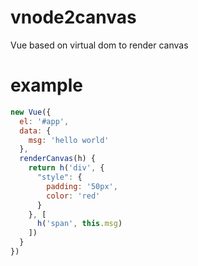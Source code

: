 # vnode2canvas

Vue based on virtual dom to render canvas

# example
```js
new Vue({
  el: '#app',
  data: {
    msg: 'hello world'
  },
  renderCanvas(h) {
    return h('div', {
      "style": {
        padding: '50px',
        color: 'red'
      }
    }, [
      h('span', this.msg)
    ])
  }
})
```
